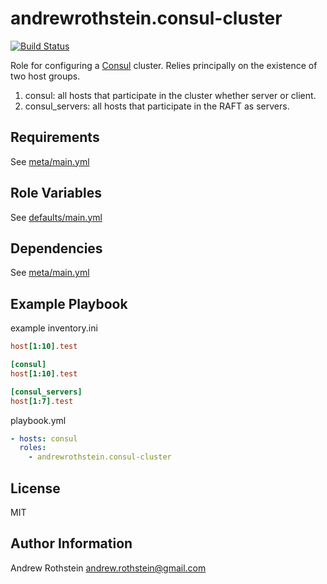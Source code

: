 andrewrothstein.consul-cluster
==============================
[![Build Status](https://travis-ci.org/andrewrothstein/ansible-consul-cluster.svg?branch=master)](https://travis-ci.org/andrewrothstein/ansible-consul-cluster)

Role for configuring a [Consul](https://www.consul.io/) cluster. Relies principally on the existence of two host groups.

1. consul: all hosts that participate in the cluster whether server or client.
2. consul_servers: all hosts that participate in the RAFT as servers.

Requirements
------------

See [meta/main.yml](meta/main.yml)

Role Variables
--------------

See [defaults/main.yml](defaults/main.yml)

Dependencies
------------

See [meta/main.yml](meta/main.yml)

Example Playbook
----------------

example inventory.ini
```ini
host[1:10].test

[consul]
host[1:10].test

[consul_servers]
host[1:7].test
```

playbook.yml
```yml
- hosts: consul
  roles:
    - andrewrothstein.consul-cluster
```

License
-------

MIT

Author Information
------------------

Andrew Rothstein <andrew.rothstein@gmail.com>
